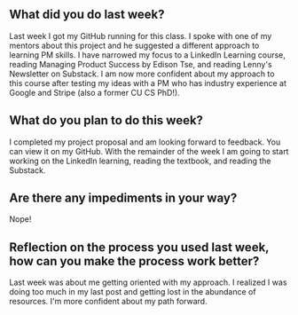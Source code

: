 ## What did you do last week?

Last week I got my GitHub running for this class. I spoke with one of my mentors about this project and he suggested a different approach to learning PM skills. I have narrowed my focus to a LinkedIn Learning course, reading Managing Product Success by Edison Tse, and reading Lenny's Newsletter on Substack. I am now more confident about my approach to this course after testing my ideas with a PM who has industry experience at Google and Stripe (also a former CU CS PhD!).

## What do you plan to do this week?

I completed my project proposal and am looking forward to feedback. You can view it on my GitHub. With the remainder of the week I am going to start working on the LinkedIn learning, reading the textbook, and reading the Substack. 


## Are there any impediments in your way?

Nope! 

## Reflection on the process you used last week, how can you make the process work better?

Last week was about me getting oriented with my approach. I realized I was doing too much in my last post and getting lost in the abundance of resources. I'm more confident about my path forward. 